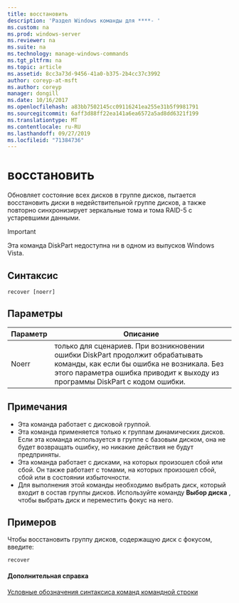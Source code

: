 ```yaml
---
title: восстановить
description: 'Раздел Windows команды для ****- '
ms.custom: na
ms.prod: windows-server
ms.reviewer: na
ms.suite: na
ms.technology: manage-windows-commands
ms.tgt_pltfrm: na
ms.topic: article
ms.assetid: 8cc3a73d-9456-41a0-b375-2b4cc37c3992
author: coreyp-at-msft
ms.author: coreyp
manager: dongill
ms.date: 10/16/2017
ms.openlocfilehash: a83bb7502145cc09116241ea255e31b5f9981791
ms.sourcegitcommit: 6aff3d88ff22ea141a6ea6572a5ad8dd6321f199
ms.translationtype: MT
ms.contentlocale: ru-RU
ms.lasthandoff: 09/27/2019
ms.locfileid: "71384736"
---
```

# <a name="recover"></a>восстановить



Обновляет состояние всех дисков в группе дисков, пытается восстановить диски в недействительной группе дисков, а также повторно синхронизирует зеркальные тома и тома RAID-5 с устаревшими данными.

> [!IMPORTANT]
> Эта команда DiskPart недоступна ни в одном из выпусков Windows Vista.

## <a name="syntax"></a>Синтаксис

```
recover [noerr]
```

## <a name="parameters"></a>Параметры

|Параметр|Описание|
|---------|-----------|
|Noerr|только для сценариев. При возникновении ошибки DiskPart продолжит обрабатывать команды, как если бы ошибка не возникала. Без этого параметра ошибка приводит к выходу из программы DiskPart с кодом ошибки.|

## <a name="remarks"></a>Примечания

-   Эта команда работает с дисковой группой.
-   Эта команда применяется только к группам динамических дисков. Если эта команда используется в группе с базовым диском, она не будет возвращать ошибку, но никакие действия не будут предприняты.
-   Эта команда работает с дисками, на которых произошел сбой или сбой. Он также работает с томами, на которых произошел сбой, сбой или в состоянии избыточности.
-   Для выполнения этой команды необходимо выбрать диск, который входит в состав группы дисков. Используйте команду **Выбор диска** , чтобы выбрать диск и переместить фокус на него.

## <a name="BKMK_examples"></a>Примеров

Чтобы восстановить группу дисков, содержащую диск с фокусом, введите:
```
recover
```

#### <a name="additional-references"></a>Дополнительная справка

[Условные обозначения синтаксиса команд командной строки](command-line-syntax-key.md)

